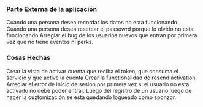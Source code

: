 ### Parte Externa de la aplicación
Cuando una persona desea recordar los datos no esta funcionando.
Cuando una persona desea resetear el passowrd porque lo olvido no esta funcionando
Arreglar el bug de los usuarios nuevos que entran por primera vez que no tiene eventos ni perks.


### Cosas Hechas
Crear la vista de activar cuenta que reciba el token, que consuma el servicio y que active la cuenta
Crear la functionalidad de resend activation.
Arreglar el error de inicio de sesión por primera vez si el usuario no esta activado no debe poder entrar.
Luego del registro de un usuario luego de hacer la cuztomización se esta quedando logueado como sponzor.
